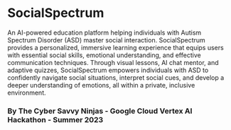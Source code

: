 # SocialSpectrum
An AI-powered education platform helping individuals with Autism Spectrum Disorder (ASD) master social interaction.
SocialSpectrum provides a personalized, immersive learning experience that equips users with essential social skills, emotional understanding, and effective communication techniques.
Through visual lessons, AI chat mentor, and adaptive quizzes, SocialSpectrum empowers individuals with ASD to confidently navigate social situations, interpret social cues, and develop a deeper understanding of emotions, all within a private, inclusive environment.

### By The Cyber Savvy Ninjas - Google Cloud Vertex AI Hackathon - Summer 2023


